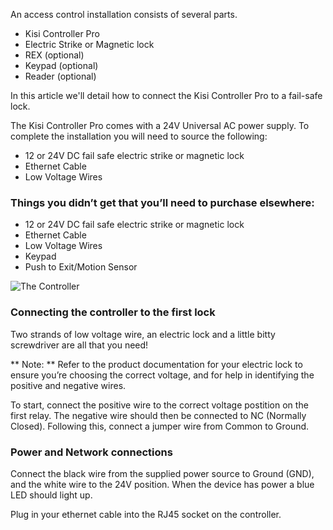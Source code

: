 An access control installation consists of several parts. 

* Kisi Controller Pro
* Electric Strike or Magnetic lock
* REX (optional)
* Keypad (optional)
* Reader (optional)

In this article we'll detail how to connect the Kisi Controller Pro to a fail-safe lock.

The Kisi Controller Pro comes with a 24V Universal AC power supply. To complete the installation you will need to source the following:

* 12 or 24V DC fail safe electric strike or magnetic lock
* Ethernet Cable
* Low Voltage Wires

<h3>Things you didn’t get that you’ll need to purchase elsewhere:</h3>

* 12 or 24V DC fail safe electric strike or magnetic lock
* Ethernet Cable
* Low Voltage Wires
* Keypad
* Push to Exit/Motion Sensor



![The Controller](https://help.kisi.io/hc/article_attachments/360052318934/Standalone_fail_safe_maglock.PNG)


<h3>Connecting the controller to the first lock</h3> 
<p>
Two strands of low voltage wire, an electric lock and a little bitty screwdriver are all that you need!
</p>
<p>
  
** Note: ** Refer to the product documentation for your electric lock to ensure you’re choosing the correct voltage, and for help in identifying the positive and negative wires. 
  
To start, connect the positive wire to the correct voltage postition on the first relay. The negative wire should then be connected to NC (Normally Closed). Following this, connect a jumper wire from Common to Ground. 
</p>
<h3>Power and Network connections</h3>

Connect the black wire from the supplied power source to Ground (GND), and the white wire to the 24V position. When the device has power a blue LED should light up.

Plug in your ethernet cable into the RJ45 socket on the controller. 

